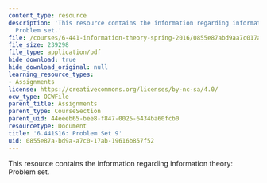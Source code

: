 ```yaml
---
content_type: resource
description: 'This resource contains the information regarding information theory:
  Problem set.'
file: /courses/6-441-information-theory-spring-2016/0855e87abd9aa7c017ab19616b857f52_MIT6_441S16_problem_set9.pdf
file_size: 239298
file_type: application/pdf
hide_download: true
hide_download_original: null
learning_resource_types:
- Assignments
license: https://creativecommons.org/licenses/by-nc-sa/4.0/
ocw_type: OCWFile
parent_title: Assignments
parent_type: CourseSection
parent_uid: 44eeeb65-bee8-f847-0025-6434ba60fcb0
resourcetype: Document
title: '6.441S16: Problem Set 9'
uid: 0855e87a-bd9a-a7c0-17ab-19616b857f52
---
```

This resource contains the information regarding information theory: Problem set.